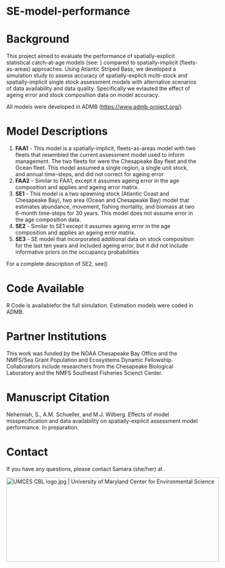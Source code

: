 # SE-model-performance

# Background
This project aimed to evaluate the performance of spatially-explicit statistical catch-at-age models (see: ) compared to spatially-implicit (fleets-as-areas) approaches. Using Atlantic Striped Bass, we developed a simulation study to assess accuracy of spatially-explicit multi-stock and spatially-implicit single stock assessment models with alternative scenarios of data availability and data quality. Specifically we evlauted the effect of ageing error and stock composition data on model accuracy.

 All models were developed in ADMB (https://www.admb-project.org/). 

# Model Descriptions
1. **FAA1** - This model is a spatially-implicit, fleets-as-areas model with two fleets that resembled the current assessment model used to inform management. The two fleets for were the Chesapeake Bay fleet and the Ocean fleet. This model assumed a single region, a single unit stock, and annual time-steps, and did not correct for ageing error
2. **FAA2** - Similar to FAA1, except it assumes ageing error in the age composition and applies and ageing error matrix. 
3. **SE1** - This model is a two spawning stock (Atlantic Coast and Chesapeake Bay), two area (Ocean and Chesapeake Bay) model that estimates abundance, movement, fishing mortality, and biomass at two 6-month time-steps for 30 years. This model does not assume error in the age composition data.  
4. **SE2** - Similar to SE1 except it assumes ageing error in the age composition and applies an ageing error matrix.  
5. **SE3** - SE model that incorporated additional data on stock composition for the last ten years and included ageing error, but it did not include informative priors on the occupancy probabilities

For a complete description of SE2, see()

# Code Available
R Code is availablefor the full simulation. Estimation models were coded in ADMB. 

# Partner Institutions
This work was funded by the NOAA Chesapeake Bay Office and the NMFS/Sea Grant Population and Ecosystems Dynamic Fellowship. Collaborators include researchers from the Chesapeake Biological Laboratory and the NMFS Southeast Fisheries Scienct Center.

# Manuscript Citation
Nehemiah, S., A.M. Schueller, and M.J. Wilberg. Effects of model misspecification and data availability on spatially-explicit assessment model performance. In preparation.

# Contact
If you have any questions, please contact Samara (she/her) at . 

<img src="https://www.umces.edu/sites/default/files/UMCES-CBL-logo.jpg" jsaction="" class="sFlh5c pT0Scc iPVvYb" style="max-width: 600px; height: 221px; margin: 0px; width: 557px;" alt="UMCES CBL logo.jpg | University of Maryland Center for Environmental Science" jsname="kn3ccd" aria-hidden="false">
